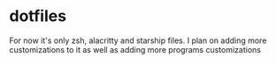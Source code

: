 # dotfiles
For now it's only zsh, alacritty and starship files. I plan on adding more customizations to it as well as adding more programs customizations
